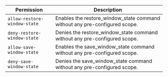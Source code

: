 | Permission | Description |
|------|-----|
|`allow-restore-window-state`|Enables the restore_window_state command without any pre-configured scope.|
|`deny-restore-window-state`|Denies the restore_window_state command without any pre-configured scope.|
|`allow-save-window-state`|Enables the save_window_state command without any pre-configured scope.|
|`deny-save-window-state`|Denies the save_window_state command without any pre-configured scope.|
